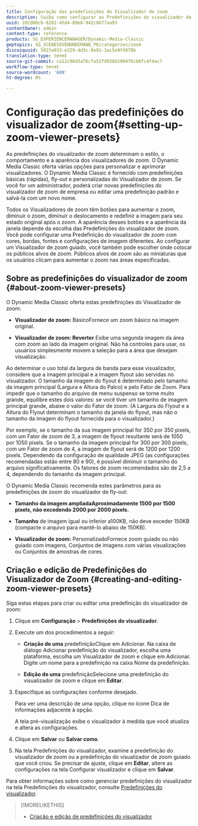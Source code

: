 ```yaml
---
title: Configuração das predefinições do Visualizador de zoom
description: Saiba como configurar as Predefinições do visualizador de zoom.
uuid: 202d80cb-8282-45d4-89e8-942c8677aa93
contentOwner: admin
content-type: reference
products: SG_EXPERIENCEMANAGER/Dynamic-Media-Classic
geptopics: SG_SCENESEVENONDEMAND_PK/categories/zoom
discoiquuid: 5023a933-e229-4d3c-8e91-3ac5e9f4970b
translation-type: tm+mt
source-git-commit: ca12c96d3a76cfa52fd930d190476cb6fc4f4ac7
workflow-type: tm+mt
source-wordcount: '609'
ht-degree: 0%

---
```



# Configuração das predefinições do visualizador de zoom{#setting-up-zoom-viewer-presets}

As predefinições do visualizador de zoom determinam o estilo, o comportamento e a aparência dos visualizadores de zoom. O Dynamic Media Classic oferta várias opções para personalizar e aprimorar visualizadores. O Dynamic Media Classic é fornecido com predefinições básicas (rápidas), fly-out e personalizadas do Visualizador de zoom. Se você for um administrador, poderá criar novas predefinições do visualizador de zoom de empresa ou editar uma predefinição padrão e salvá-la com um novo nome.

Todos os Visualizadores de zoom têm botões para aumentar o zoom, diminuir o zoom, diminuir o deslocamento e redefinir a imagem para seu estado original após o zoom. A aparência desses botões e a aparência da janela depende da escolha das Predefinições do visualizador de zoom. Você pode configurar uma Predefinição do visualizador de zoom com cores, bordas, fontes e configurações de imagem diferentes. Ao configurar um Visualizador de zoom guiado, você também pode escolher onde colocar os públicos alvos de zoom. Públicos alvos de zoom são as miniaturas que os usuários clicam para aumentar o zoom nas áreas especificadas.

## Sobre as predefinições do visualizador de zoom {#about-zoom-viewer-presets}

O Dynamic Media Classic oferta estas predefinições do Visualizador de zoom:

* **Visualizador de zoom:**
BásicoFornece um zoom básico na imagem original.

* **Visualizador de zoom: Reverter**
Exibe uma segunda imagem da área com zoom ao lado da imagem original. Não há controles para usar, os usuários simplesmente movem a seleção para a área que desejam visualização.

Ao determinar o uso total da largura de banda para esse visualizador, considere que a imagem principal e a imagem flyout são servidas no visualizador. O tamanho da imagem do flyout é determinado pelo tamanho da imagem principal (Largura e Altura do Palco) e pelo Fator de Zoom. Para impedir que o tamanho do arquivo de menu suspenso se torne muito grande, equilibre estes dois valores: se você tiver um tamanho de imagem principal grande, abaixe o valor do Fator de zoom. (A Largura do Flyout e a Altura do Flyout determinam o tamanho da janela do flyout, mas não o tamanho da imagem do flyout fornecida para o visualizador.)

Por exemplo, se o tamanho da sua imagem principal for 350 por 350 pixels, com um Fator de zoom de 3, a imagem de flyout resultante será de 1050 por 1050 pixels. Se o tamanho da imagem principal for 300 por 300 pixels, com um Fator de zoom de 4, a imagem de flyout será de 1200 por 1200 pixels. Dependendo da configuração de qualidade JPEG (as configurações recomendadas estão entre 80 e 90), é possível diminuir o tamanho do arquivo significativamente. Os fatores de zoom recomendados são de 2,5 a 4, dependendo do tamanho da imagem principal.

O Dynamic Media Classic recomenda estes parâmetros para as predefinições de zoom do visualizador de fly-out:

* **Tamanho da imagem ampliadaAproximadamente 1500 por 1500 pixels, não excedendo 2000 por 2000 pixels.**


* **Tamanho**
 de imagem igual ou inferior a100KB, não deve exceder 150KB (compacte o arquivo para mantê-lo abaixo de 150KB).

* **Visualizador de zoom:**
PersonalizadoFornece zoom guiado ou não guiado com imagens, Conjuntos de imagens com várias visualizações ou Conjuntos de amostras de cores.

## Criação e edição de Predefinições do Visualizador de Zoom {#creating-and-editing-zoom-viewer-presets}

Siga estas etapas para criar ou editar uma predefinição do visualizador de zoom:

1. Clique em **Configuração** > **Predefinições do visualizador**.
1. Execute um dos procedimentos a seguir:

   * **Criação de uma**
predefiniçãoClique em Adicionar. Na caixa de diálogo Adicionar predefinição do visualizador, escolha uma plataforma, escolha um Visualizador de zoom e clique em Adicionar. Digite um nome para a predefinição na caixa Nome da predefinição.

   * **Edição de uma**
predefiniçãoSelecione uma predefinição do visualizador de zoom e clique em 
**Editar**.

1. Especifique as configurações conforme desejado.

   Para ver uma descrição de uma opção, clique no ícone Dica de informações adjacente à opção.

   A tela pré-visualização exibe o visualizador à medida que você atualiza e altera as configurações.

1. Clique em **Salvar** ou **Salvar como**.
1. Na tela Predefinições do visualizador, examine a predefinição do visualizador de zoom ou a predefinição do visualizador de zoom guiado que você criou. Se precisar de ajuste, clique em **Editar**, altere as configurações na tela Configurar visualizador e clique em **Salvar**.

Para obter informações sobre como gerenciar predefinições do visualizador na tela Predefinições do visualizador, consulte [Predefinições do visualizador](application-setup.md#viewer_presets).

>[!MORELIKETHIS]
>
>* [Criação e edição de predefinições do visualizador](application-setup.md#adding_and_editing_viewer_presets)

